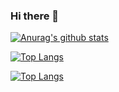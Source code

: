 ### Hi there 👋

[![Anurag's github stats](https://github-readme-stats.vercel.app/api?username=KariSpace&theme=tokyonight&show_icons=true&hide_border=true&icon_color=58a6ff&title_color=58a6ff)](https://github.com/kariSpace)

[![Top Langs](https://github-readme-stats.vercel.app/api/top-langs/?username=KariSpace&theme=tokyonight&show_icons=true&hide_border=true&icon_color=58a6ff&title_color=58a6ff&layout=compact)](https://github.com/anuraghazra/github-readme-stats)


[![Top Langs](https://github-readme-stats.vercel.app/api/top-langs/?username=KariSpace&theme=tokyonight&show_icons=true&hide_border=true&icon_color=58a6ff&title_color=58a6ff&langs_count=8)](https://github.com/anuraghazra/github-readme-stats)

<!--
**KariSpace/KariSpace** is a ✨ _special_ ✨ repository because its `README.md` (this file) appears on your GitHub profile.

Here are some ideas to get you started:

- 🔭 I’m currently working on ...
- 🌱 I’m currently learning ...
- 👯 I’m looking to collaborate on ...
- 🤔 I’m looking for help with ...
- 💬 Ask me about ...
- 📫 How to reach me: ...
- 😄 Pronouns: ...
- ⚡ Fun fact: ...
-->

